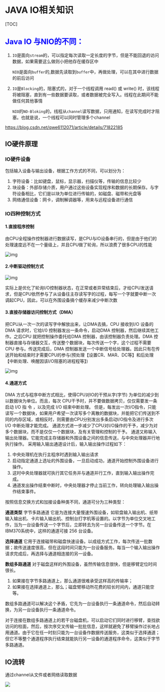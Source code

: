 # JAVA IO相关知识

[TOC]

## <font size = 5 color =blue>Java IO 与NIO的不同：</font>

1. `IO`是面向`stream`的，可以指定每次读取一定长度的字节，但是不能回退的访问数据，如果需要这么做则小把他存在缓存区中

   `NIO`是面向`buffer`的,数据先读取到`buffer`中，再做处理，可以在其中进行数据的前后访问

2. `IO`是`Blocking`的，阻塞式的，对于一个线程调用 read() 或 write() 时，该线程将被阻塞，直到有一些数据要读取，或者数据被完全写入。线程在此期间不能做任何其他事情

   `NIO`的`NO-Bloking`的，线程从`channel`读写数据，只用通知，在读写完成时才阻塞。也就是说，一个线程可以同时管理多个channel

https://blog.csdn.net/qwe6112071/article/details/71822185

## IO硬件原理

### IO硬件设备

包括输入设备与输出设备，根据工作方式的不同，可以划分为：

1. 字符设备：比如键盘，鼠标，显示器，扫描仪等，传输的信息比较少
2. 块设备：外部存储介质，用户通过这些设备实现程序和数据的长期保存。与字符设备相比，它们是以块为单位进行传输的，如磁盘、磁带和光盘等
3. 网络通信设备：网卡，调制解调器等，用来与远程设备进行通信

### IO四种控制方式

#### 1.直接程序控制

由CPU全程操作控制器进行数据读写，是CPU与IO设备串行的，但是由于他们的处理速度远不在一个量级上，并且CPU做了轮询，所以浪费了很多CPU的性能

![img](image\IOmathod1)

#### 2.中断驱动控制方式

![img](image\IOmathod2)

​	实际上是优化了轮询I/O控制器状态，在正常或者异常结束后，才给CPU发送请求，但是CPU依然参与了从设备往主存读写字的过程，每写一个字就要中断一次调起CPU，因此，可以在外围设备搞个缓存来减少中断次数

#### 3.直接存储器访问控制方式（DMA）

把CPU从一次一次的读写字中解放出来，让DMA去搞，CPU 接收到I/O 设备的DMA 请求时，它给I/0 控制器发出一条命令，启动DMA 控制器，然后继续其他工作。之后CPU 就把控制操作委托给DMA 控制器，由该控制器负责处理。DMA 控制器直接与存储器交互，传送整个数据块，每次传送一个字，这个过程不需要CPU 参与。传送完成后，DMA 控制器发送一个中断信号给处理器。因此只有在传送开始和结束时才需要CPU的参与(预处理【设置CR、MAR、DC等】和后处理【中断处理、唤醒因该I/O阻塞的进程程等】)

![img](image\IOmathod3)

#### 4.通道方式

DMA 方式与程序中断方式相比，使得CPU对IO的干预从字(字节) 为单位的减少到以数据块为单位。而且，每次 CPU干予时，并不要做数据拷贝，仅仅需要发一条启动 I/O 指 令 ，以及完成 I/O 结束中断处理。
但是，每发出一次I/O指令，只能读写一个数据块，如果用户希望一次读写多个离散的数据块，并能把它们传送到不同的内存区域，或相反时，则需要由CPU分别发出多条启动I/O指令及进行多次 I/O 中断处理才能完成。
通道方式进一步减少了CPU对I/O操作的干予，减少为对多个数据块，而不是仅仅一个数据块，及有关管理和控制的干予。
通道又称输入输出处理器。它能完成主存储器和外围设备之间的信息传送，与中央处理器并行地执行操作。
采用输入输出通道设计后，输入输出操作过程如下：

1. 中央处理机在执行主程序时遇到输入输出请求
2. 启动指定通道上选址的外围设备，一旦启动成功，通道开始控制外围设备进行操作。
3. 这时中央处理器就可执行其它任务并与通道并行工作，直到输入输出操作完成。
4. 通道发出操作结束中断时，中央处理器才停止当前工作，转向处理输入输出操作结束事件。

按照信息交换方式和加接设备种类不同，通道可分为三种类型：

**通道类型**
字节多路通道
它是为连接大量慢速外围设备，如软盘输入输出机、纸带输入输出机、卡片输入输出机、控制台打字机等设置的。以字节为单位交叉地工作，当为一台设备传送一个字节后，立即转去为另一台设备传送一个字节。在IBM370系统中，这样的通道可接 256 台设备。

**选择通道**
它用于连接磁带和磁盘快速设备。以成组方式工作，每次传送一批数据；故传送速度很高，但在这段时间只能为一台设备服务。每当一个输入输出操作请求完成后，再选择与通道相连接的另一设备。

**数组多路通道**
对于磁盘这样的外围设备，虽然传输信息很快，但是移臂定位时间很长。
1. 如果接在字节多路通道上，那么通道很难承受这样高的传输率；
2. 如果接在选择通道上，那么；磁盘臂移动所花费的较长时间内，通道只能空等。

数组多路通道可以解决这个矛盾，它先为一台设备执行一条通道命令，然后自动转换，为另一台设备执行一条通道命令。

对于连接在数组多路通道上的若干台磁盘机，可以启动它们同时进行移臂，查找欲访问的柱面，然后，按次序交叉传输一批批信息，这样就避免了移臂操作过长地占用通道。由于它在任一时刻只能为一台设备作数据传送服务，这类似于选择通道；但它不等整个通道程序执行结束就能执行另一设备的通道程序命令，这类似于字节多路通道。

## IO流转

通过channel从文件或者网络读取数据

![](image\DataStream.jpg)

